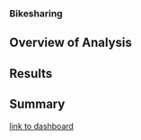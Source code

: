 ### Bikesharing

## Overview of Analysis

## Results


## Summary
[link to dashboard](https://public.tableau.com/app/profile/ricardo.robles8362/viz/Bikesharing_Challenge_16274355177560/CitiStory?publish=yes)
